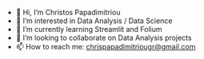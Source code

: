 - 👋 Hi, I’m Christos Papadimitriou
- 👀 I’m interested in Data Analysis / Data Science
- 🌱 I’m currently learning Streamlit and Folium
- 💞️ I’m looking to collaborate on Data Analysis projects
- 📫 How to reach me: chrispapadimitriougr@gmail.com

<!---
Chris-pap/Chris-pap is a ✨ special ✨ repository because its `README.md` (this file) appears on your GitHub profile.
You can click the Preview link to take a look at your changes.
--->
